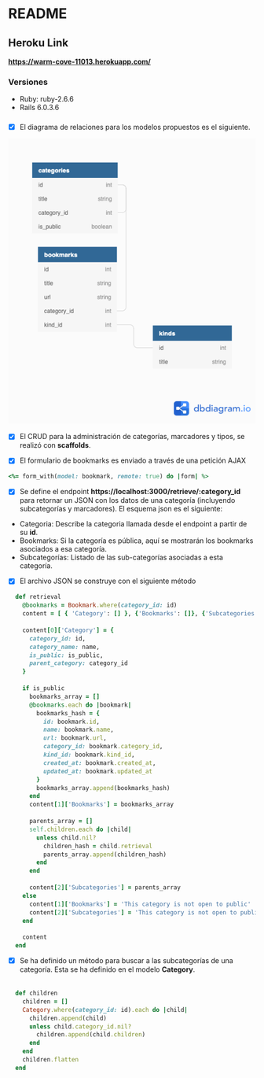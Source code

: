 # README

## Heroku Link

**https://warm-cove-11013.herokuapp.com/**

### Versiones

* Ruby: ruby-2.6.6
* Rails 6.0.3.6

###

- [x] El diagrama de relaciones para los modelos propuestos es el siguiente.

![Imagen_relaciones_modelo_bookmarks](relaciones_bookmarks.png)

- [x] El CRUD para la administración de categorías, marcadores y tipos, se realizó con **scaffolds**.

- [x] El formulario de bookmarks es enviado a través de una petición AJAX

```ruby
<%= form_with(model: bookmark, remote: true) do |form| %>
```

- [x] Se define el endpoint **https://localhost:3000/retrieve/:category_id** para retornar un JSON con los datos de una categoría (incluyendo subcategorías y marcadores). El esquema json es el siguiente:  

* Categoria: Describe la categoria llamada desde el endpoint a partir de su **id**.
* Bookmarks: Si la categoría es pública, aquí se mostrarán los bookmarks asociados a esa categoría.
* Subcategorías: Listado de las sub-categorías asociadas a esta categoría. 

- [x] El archivo JSON se construye con el siguiente método

```ruby
  def retrieval
    @bookmarks = Bookmark.where(category_id: id)
    content = [ { 'Category': [] }, {'Bookmarks': []}, {'Subcategories': []} ]

    content[0]['Category'] = {
      category_id: id,
      category_name: name,
      is_public: is_public,
      parent_category: category_id
    }

    if is_public
      bookmarks_array = []
      @bookmarks.each do |bookmark|
        bookmarks_hash = {
          id: bookmark.id, 
          name: bookmark.name, 
          url: bookmark.url,
          category_id: bookmark.category_id,
          kind_id: bookmark.kind_id, 
          created_at: bookmark.created_at,
          updated_at: bookmark.updated_at
        }
        bookmarks_array.append(bookmarks_hash)
      end
      content[1]['Bookmarks'] = bookmarks_array

      parents_array = []
      self.children.each do |child|
        unless child.nil?
          children_hash = child.retrieval
          parents_array.append(children_hash)
        end
      end

      content[2]['Subcategories'] = parents_array
    else
      content[1]['Bookmarks'] = 'This category is not open to public'
      content[2]['Subcategories'] = 'This category is not open to public'
    end 

    content
  end

```

- [x] Se ha definido un método para buscar a las subcategorías de una categoría. Esta se ha definido en el modelo **Category**.

```ruby

  def children
    children = []
    Category.where(category_id: id).each do |child|
      children.append(child)
      unless child.category_id.nil?
        children.append(child.children)
      end
    end
    children.flatten
  end

```